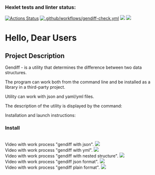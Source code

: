 ### Hexlet tests and linter status:
[![Actions Status](https://github.com/Vit90Fomin/frontend-project-46/workflows/hexlet-check/badge.svg)](https://github.com/Vit90Fomin/frontend-project-46/actions)
[![.github/workflows/gendiff-check.yml](https://github.com/Vit90Fomin/frontend-project-46/actions/workflows/gendiff-check.yml/badge.svg)](https://github.com/Vit90Fomin/frontend-project-46/actions/workflows/gendiff-check.yml)
<a href="https://codeclimate.com/github/Vit90Fomin/frontend-project-46/maintainability"><img src="https://api.codeclimate.com/v1/badges/33a5babb9dd7fafd0226/maintainability" /></a>
<a href="https://codeclimate.com/github/Vit90Fomin/frontend-project-46/test_coverage"><img src="https://api.codeclimate.com/v1/badges/33a5babb9dd7fafd0226/test_coverage" /></a>

# **Hello, Dear Users**

## **Project Description**

Gendiff - is a utility that determines the difference between two data structures.

The program can work both from the command line and be installed as a library in a third-party project.

Utility can work with json and yaml/yml files. 

The description of the utility is displayed by the command:

Installation and launch instructions:

### **Install**




<br/>   
Video with work process "gendiff with json".
<a href="https://asciinema.org/a/Om3LpEDKZcO0Mkmam3B9F6u8c" target="_blank"><img src="https://asciinema.org/a/Om3LpEDKZcO0Mkmam3B9F6u8c.svg" /></a>

<br/>   
Video with work process "gendiff with yml".
<a href="https://asciinema.org/a/CNRC8k1kC0Dcj7TKETkfYfTWv" target="_blank"><img src="https://asciinema.org/a/CNRC8k1kC0Dcj7TKETkfYfTWv.svg" /></a>

<br/>   
Video with work process "gendiff with nested structure".
<a href="https://asciinema.org/a/eW1KOr41niVqtWl9iIbsHoSDi" target="_blank"><img src="https://asciinema.org/a/eW1KOr41niVqtWl9iIbsHoSDi.svg" /></a>

<br/>   
Video with work process "gendiff json format".
<a href="https://asciinema.org/a/ILrzMwY6IEXspSKG78Szs2Eiy" target="_blank"><img src="https://asciinema.org/a/ILrzMwY6IEXspSKG78Szs2Eiy.svg" /></a>

<br/>   
Video with work process "gendiff plain format".
<a href="https://asciinema.org/a/JrtE0b9CJnWMm44edkUWUaED1" target="_blank"><img src="https://asciinema.org/a/JrtE0b9CJnWMm44edkUWUaED1.svg" /></a>